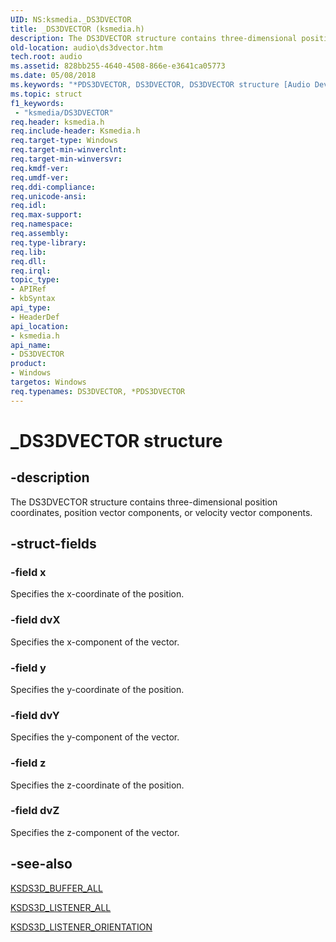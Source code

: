 ```yaml
---
UID: NS:ksmedia._DS3DVECTOR
title: _DS3DVECTOR (ksmedia.h)
description: The DS3DVECTOR structure contains three-dimensional position coordinates, position vector components, or velocity vector components.
old-location: audio\ds3dvector.htm
tech.root: audio
ms.assetid: 828bb255-4640-4508-866e-e3641ca05773
ms.date: 05/08/2018
ms.keywords: "*PDS3DVECTOR, DS3DVECTOR, DS3DVECTOR structure [Audio Devices], PDS3DVECTOR, PDS3DVECTOR structure pointer [Audio Devices], _DS3DVECTOR, aud-prop_3e17b5ec-c2fc-4e6c-bff1-27be36e376c9.xml, audio.ds3dvector, ksmedia/DS3DVECTOR, ksmedia/PDS3DVECTOR"
ms.topic: struct
f1_keywords:
 - "ksmedia/DS3DVECTOR"
req.header: ksmedia.h
req.include-header: Ksmedia.h
req.target-type: Windows
req.target-min-winverclnt: 
req.target-min-winversvr: 
req.kmdf-ver: 
req.umdf-ver: 
req.ddi-compliance: 
req.unicode-ansi: 
req.idl: 
req.max-support: 
req.namespace: 
req.assembly: 
req.type-library: 
req.lib: 
req.dll: 
req.irql: 
topic_type:
- APIRef
- kbSyntax
api_type:
- HeaderDef
api_location:
- ksmedia.h
api_name:
- DS3DVECTOR
product:
- Windows
targetos: Windows
req.typenames: DS3DVECTOR, *PDS3DVECTOR
---
```


# _DS3DVECTOR structure


## -description


The DS3DVECTOR structure contains three-dimensional position coordinates, position vector components, or velocity vector components.


## -struct-fields




### -field x

Specifies the x-coordinate of the position.


### -field dvX

Specifies the x-component of the vector.


### -field y

Specifies the y-coordinate of the position.


### -field dvY

Specifies the y-component of the vector.


### -field z

Specifies the z-coordinate of the position.


### -field dvZ

Specifies the z-component of the vector.


## -see-also




<a href="https://docs.microsoft.com/windows-hardware/drivers/ddi/ksmedia/ns-ksmedia-ksds3d_buffer_all">KSDS3D_BUFFER_ALL</a>



<a href="https://docs.microsoft.com/windows-hardware/drivers/ddi/ksmedia/ns-ksmedia-ksds3d_listener_all">KSDS3D_LISTENER_ALL</a>



<a href="https://docs.microsoft.com/windows-hardware/drivers/ddi/ksmedia/ns-ksmedia-ksds3d_listener_orientation">KSDS3D_LISTENER_ORIENTATION</a>
 

 

